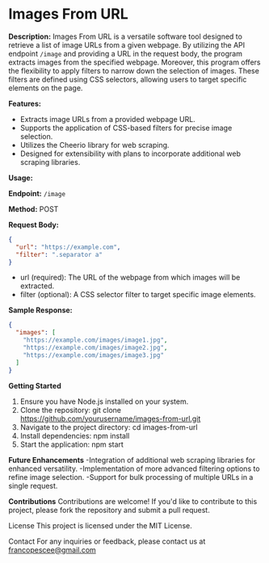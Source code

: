# Images From URL

**Description:**
Images From URL is a versatile software tool designed to retrieve a list of image URLs from a given webpage. By utilizing the API endpoint `/image` and providing a URL in the request body, the program extracts images from the specified webpage. Moreover, this program offers the flexibility to apply filters to narrow down the selection of images. These filters are defined using CSS selectors, allowing users to target specific elements on the page.

**Features:**
- Extracts image URLs from a provided webpage URL.
- Supports the application of CSS-based filters for precise image selection.
- Utilizes the Cheerio library for web scraping.
- Designed for extensibility with plans to incorporate additional web scraping libraries.

**Usage:**

**Endpoint:** `/image`

**Method:** POST

**Request Body:**
```json
{
  "url": "https://example.com",
  "filter": ".separator a"
}
```
- url (required): The URL of the webpage from which images will be extracted.
- filter (optional): A CSS selector filter to target specific image elements.

**Sample Response:**
```json
{
  "images": [
    "https://example.com/images/image1.jpg",
    "https://example.com/images/image2.jpg",
    "https://example.com/images/image3.jpg"
  ]
}
```

**Getting Started**
1. Ensure you have Node.js installed on your system.
2. Clone the repository: git clone https://github.com/yourusername/images-from-url.git
3. Navigate to the project directory: cd images-from-url
4. Install dependencies: npm install
5. Start the application: npm start

**Future Enhancements**
-Integration of additional web scraping libraries for enhanced versatility.
-Implementation of more advanced filtering options to refine image selection.
-Support for bulk processing of multiple URLs in a single request.

**Contributions**
Contributions are welcome! If you'd like to contribute to this project, please fork the repository and submit a pull request.

License
This project is licensed under the MIT License.

Contact
For any inquiries or feedback, please contact us at francopescee@gmail.com
